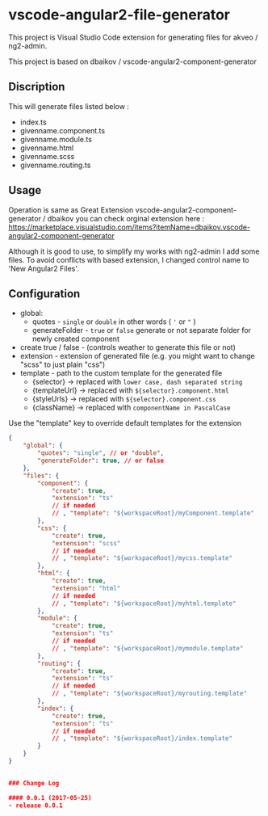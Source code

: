 # vscode-angular2-file-generator

This project is Visual Studio Code extension for generating files for akveo / ng2-admin. 

This project is based on dbaikov / vscode-angular2-component-generator


## Discription
This will generate files listed below :
- index.ts
- givenname.component.ts
- givenname.module.ts    
- givenname.html
- givenname.scss 
- givenname.routing.ts

## Usage
Operation is same as Great Extension vscode-angular2-component-generator / dbaikov 
        you can check orginal extension here : https://marketplace.visualstudio.com/items?itemName=dbaikov.vscode-angular2-component-generator

Although it is good to use, to simplify my works with ng2-admin I add some files.
To avoid conflicts with based extension, I changed control name to 'New Angular2 Files'.


## Configuration
- global:
    - quotes - `single` or `double` in other words ( `'`  or  `"` )
    - generateFolder - `true` or `false` generate or not separate folder for newly created component
- create true / false - (controls weather to generate this file or not)
- extension - extension of generated file (e.g. you might want to change "scss" to just plain "css")
- template - path to the custom template for the generated file
    - {selector}    -> replaced with `lower case, dash separated string`
    - {templateUrl} -> replaced with `${selector}.component.html`
    - {styleUrls}   -> replaced with `${selector}.component.css`
    - {className}   -> replaced with `componentName in PascalCase`

Use the "template" key to override default templates for the extension

```json
{
    "global": {
        "quotes": "single", // or "double",
        "generateFolder": true, // or false
    },
    "files": {
        "component": {
            "create": true,
            "extension": "ts"
            // if needed
            // , "template": "${workspaceRoot}/myComponent.template"
        },
        "css": {
            "create": true,
            "extension": "scss"
            // if needed
            // , "template": "${workspaceRoot}/mycss.template"
        },
        "html": {
            "create": true,
            "extension": "html"
            // if needed
            // , "template": "${workspaceRoot}/myhtml.template"
        },
        "module": {
            "create": true,
            "extension": "ts"
            // if needed
            // , "template": "${workspaceRoot}/mymodule.template"
        },
        "routing": {
            "create": true,
            "extension": "ts"
            // if needed
            // , "template": "${workspaceRoot}/myrouting.template"
        },
        "index": {
            "create": true,
            "extension": "ts"
            // if needed
            // , "template": "${workspaceRoot}/index.template"
        }
    }
}
 

### Change Log

#### 0.0.1 (2017-05-25)
- release 0.0.1 
